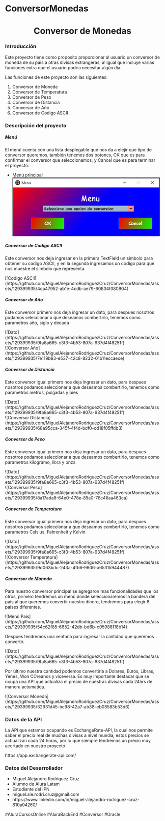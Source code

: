 # ConversorMonedas

<h1 align="center"> Conversor de Monedas </h1>
<h3>Introducción</h3>
<p>Este proyecto tiene como proposito proporcionar al usuario un conversor de moneda de su pais a otras divisas extrangeras,
al igual que incluye varias funciones extra que el usuario podría necesitar algún día.</p>
<p>Las funciones de este proyecto son las siguientes:
<ol>
  <li>Conversor de Moneda</li>
  <li>Conversor de Temperatura</li>
  <li>Conversor de Peso</li>
  <li>Conversor de Distancia</li>
  <li>Conversor de Año</li>
  <li>Conversor de Codigo ASCII</li>
</ol>
</p>
<h3>Descripción del proyecto</h3>
<h5>Menú</h5>
<p>El menú cuenta con una lista desplegable que nos da a elejir que tipo de conversor queremos,
 también tenemos dos botones, OK que es para confirmar el conversor que seleccionamos, y Cancel que es
 para terminar el proyecto.</p>

- Menú principal
![Menú principal](images/1.png)

<h5>Conversor de Codigo ASCII</h5>
<p>Este conversor nos deja ingresar en la primera TextField un simbolo para obtener su codigo ASCII,
y en la segunda ingresamos un codigo para que nos muestre el simbolo que representa.</p>
![Codigo ASCII](https://github.com/MiguelAlejandroRodriguezCruz/ConversorMonedas/assets/129399935/4ca47952-ab1e-4cdb-ae79-60834f080804)
<h5>Conversor de Año</h5>
<p>Este conversor primero nos deja ingresar un dato, para despues nosotros podamos seleccionar a que deseamos combertirlo,
 tenemos como parametros año, siglo y decada</p>
 ![Dato](https://github.com/MiguelAlejandroRodriguezCruz/ConversorMonedas/assets/129399935/9fa8a665-c3f3-4b53-807a-637d4f48251f)
 <br>
 ![Conversor Año](https://github.com/MiguelAlejandroRodriguezCruz/ConversorMonedas/assets/129399935/7e119b93-e537-42c8-8232-01b11eccaece)
<h5>Conversor de Distancia</h5>
<p>Este conversor igual primero nos deja ingresar un dato, para despues nosotros podamos seleccionar a que deseamos combertirlo,
 tenemos como parametros metros, pulgadas y pies</p>
 ![Dato](https://github.com/MiguelAlejandroRodriguezCruz/ConversorMonedas/assets/129399935/9fa8a665-c3f3-4b53-807a-637d4f48251f)
 <br>
 ![Conversor Distancia](https://github.com/MiguelAlejandroRodriguezCruz/ConversorMonedas/assets/129399935/68a95cca-345f-4f4d-bdf0-cd18f05ffdb3)
<h5>Conversor de Peso</h5>
 <p>Este conversor igual primero nos deja ingresar un dato, para despues nosotros podamos seleccionar a que deseamos combertirlo,
 tenemos como parametros kilogramo, libra y onza</p>
  ![Dato](https://github.com/MiguelAlejandroRodriguezCruz/ConversorMonedas/assets/129399935/9fa8a665-c3f3-4b53-807a-637d4f48251f)
 <br>
 ![Conversor Peso](https://github.com/MiguelAlejandroRodriguezCruz/ConversorMonedas/assets/129399935/8a17ada9-64e0-478e-85a0-76c46aa463ca)
<h5>Conversor de Temperatura</h5>
 <p>Este conversor igual primero nos deja ingresar un dato, para despues nosotros podamos seleccionar a que deseamos combertirlo,
 tenemos como parametros Celsius, Fahrenheit y Kelvin</p>
  ![Dato](https://github.com/MiguelAlejandroRodriguezCruz/ConversorMonedas/assets/129399935/9fa8a665-c3f3-4b53-807a-637d4f48251f)
 <br>
 ![Conversor Temperatura](https://github.com/MiguelAlejandroRodriguezCruz/ConversorMonedas/assets/129399935/9d063bdc-243a-4fb6-9606-a65315944487)
<h5>Conversor de Moneda</h5>
<p>Para nuestro conversor principal se agregaron mas funcionalidades que los otros, primero tendremos un menú donde seleccionaremos la bandera del pais al que queremos convertir nuestro dinero, tendremos para elegir 8 paises diferentes.</p>
![Menú Pais](https://github.com/MiguelAlejandroRodriguezCruz/ConversorMonedas/assets/129399935/54c62f85-6652-42db-bd6b-c05988118b14)
<p>Despues tendremos una ventana para ingresar la cantidad que queremos convertir.</p>
 ![Dato](https://github.com/MiguelAlejandroRodriguezCruz/ConversorMonedas/assets/129399935/9fa8a665-c3f3-4b53-807a-637d4f48251f)
 <p>Por último nuestra cantidad podemos convertirla a Dolares, Euros, Libras, Yenes, Won COreanos y viceversa. Es muy
  importante destacar que se ocupa una API que actualiza el precio de nuestras divisas cada 24hrs de manera actumatica.</p>
![Conversor Moneda](https://github.com/MiguelAlejandroRodriguezCruz/ConversorMonedas/assets/129399935/32931d45-bc98-42a7-ab38-eb08583b53d6)
<h3>Datos de la API</h3>
<p>La API que estamos ocupando es ExchangeRate-API, la cual nos permite saber el precio real de muchas divisas a nivel mundia, 
estos precios se actiualizan cada 24 horas, por lo que siempre tendremos un precio muy acertado en nuestro proyecto</p>
<url>https://app.exchangerate-api.com/</url>
 <h3>Datos del Desarrollador</h3>
 <p><ul>
  <li>Miguel Alejandro Rodríguez Cruz</li>
  <li>Alumno de Alura Latam</li>
  <li>Estudiante del IPN</li>
  <li>miguel.ale.rodri.cruz@gmail.com</li>
  <li><url>https://www.linkedin.com/in/miguel-alejandro-rodriguez-cruz-810a04260/</url></li>
</ul></p>
<p>#AluraCursosOnline #AluraBackEnd #Conversor #Oracle</p>
 


 


